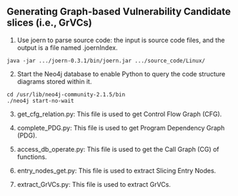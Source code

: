 ## Generating Graph-based Vulnerability Candidate slices (i.e., GrVCs)

1. Use joern to parse source code: the input is source code files, and the output is a file named .joernIndex.
```
java -jar .../joern-0.3.1/bin/joern.jar .../source_code/Linux/
```
2. Start the Neo4j database to enable Python to query the code structure diagrams stored within it.
 ```
cd /usr/lib/neo4j-community-2.1.5/bin
./neo4j start-no-wait
```  
3. get_cfg_relation.py: This file is used to get Control Flow Graph (CFG).

4. complete_PDG.py: This file is used to get Program Dependency Graph (PDG).

5. access_db_operate.py: This file is used to get the Call Graph (CG) of functions.

6. entry_nodes_get.py: This file is used to extract Slicing Entry Nodes. 

7. extract_GrVCs.py: This file is used to extract GrVCs. 

